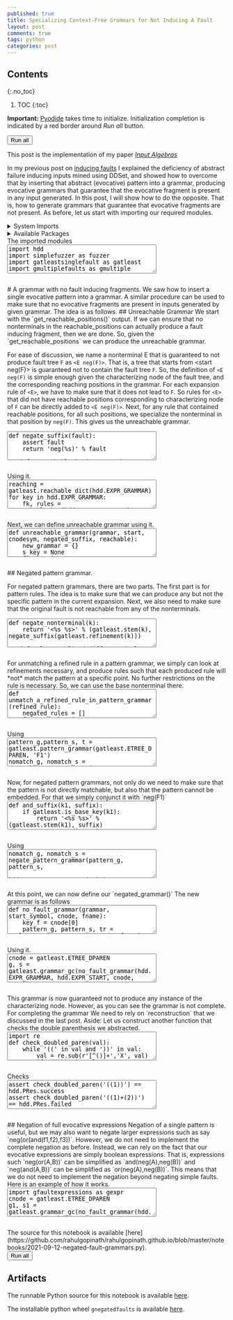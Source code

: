 ```yaml
---
published: true
title: Specializing Context-Free Grammars for Not Inducing A Fault
layout: post
comments: true
tags: python
categories: post
---
```


## Contents
{:.no_toc}

1. TOC
{:toc}

<script src="/resources/js/graphviz/index.min.js"></script>
<script>
// From https://github.com/hpcc-systems/hpcc-js-wasm
// Hosted for teaching.
var hpccWasm = window["@hpcc-js/wasm"];
function display_dot(dot_txt, div) {
    hpccWasm.graphviz.layout(dot_txt, "svg", "dot").then(svg => {
        div.innerHTML = svg;
    });
}
window.display_dot = display_dot
// from js import display_dot
</script>

<script src="/resources/pyodide/full/3.9/pyodide.js"></script>
<link rel="stylesheet" type="text/css" media="all" href="/resources/skulpt/css/codemirror.css">
<link rel="stylesheet" type="text/css" media="all" href="/resources/skulpt/css/solarized.css">
<link rel="stylesheet" type="text/css" media="all" href="/resources/skulpt/css/env/editor.css">

<script src="/resources/skulpt/js/codemirrorepl.js" type="text/javascript"></script>
<script src="/resources/skulpt/js/python.js" type="text/javascript"></script>
<script src="/resources/pyodide/js/env/editor.js" type="text/javascript"></script>

**Important:** [Pyodide](https://pyodide.readthedocs.io/en/latest/) takes time to initialize.
Initialization completion is indicated by a red border around *Run all* button.
<form name='python_run_form'>
<button type="button" name="python_run_all">Run all</button>
</form>

This post is the implementation of my paper [*Input Algebras*](https://rahul.gopinath.org/publications/#gopinath2021input)

In my previous post on [inducing faults](/post/2021/09/09/fault-inducing-grammar/)
I explained the deficiency of abstract failure inducing inputs mined using
DDSet, and showed how to overcome that by inserting that abstract (evocative)
pattern into a grammar, producing evocative grammars that guarantee that the
evocative fragment is present in any input generated. In this post, I will show
how to do the opposite. That is, how to generate grammars that guarantee that
evocative fragments are not present.
As before, let us start with importing our required modules.

<details>
<summary> System Imports </summary>
<!--##### System Imports -->

These are available from Pyodide, but you may wish to make sure that they are
installed if you are attempting to run the program directly on the machine.

<ol>
<li>sympy</li>
</ol>
<div style='display:none'>
<form name='python_run_form'>
<textarea cols="40" rows="4" id='python_sys_imports' name='python_edit'>
sympy
</textarea>
</form>
</div>
</details>

<details>
<summary>Available Packages </summary>
<!--##### Available Packages-->

These are packages that refer either to my previous posts or to pure python
packages that I have compiled, and is available in the below locations. As
before, install them if you need to run the program directly on the machine.
To install, simply download the wheel file (`pkg.whl`) and install using
`pip install pkg.whl`.

<ol>
<li><a href="https://rahul.gopinath.org/py/earleyparser-0.0.1-py2.py3-none-any.whl">earleyparser-0.0.1-py2.py3-none-any.whl</a> from "<a href="/post/2021/02/06/earley-parsing/">Earley Parser</a>".</li>
<li><a href="https://rahul.gopinath.org/py/hdd-0.0.1-py2.py3-none-any.whl">hdd-0.0.1-py2.py3-none-any.whl</a> from "<a href="/post/2019/12/04/hdd/">Hierarchical Delta Debugging</a>".</li>
<li><a href="https://rahul.gopinath.org/py/simplefuzzer-0.0.1-py2.py3-none-any.whl">simplefuzzer-0.0.1-py2.py3-none-any.whl</a> from "<a href="/post/2019/05/28/simplefuzzer-01/">The simplest grammar fuzzer in the world</a>".</li>
<li><a href="https://rahul.gopinath.org/py/ddset-0.0.1-py2.py3-none-any.whl">ddset-0.0.1-py2.py3-none-any.whl</a> from "<a href="/post/2020/08/03/simple-ddset/">Simple DDSet</a>".</li>
<li><a href="https://rahul.gopinath.org/py/gatleastsinglefault-0.0.1-py2.py3-none-any.whl">gatleastsinglefault-0.0.1-py2.py3-none-any.whl</a> from "<a href="/post/2021/09/09/fault-inducing-grammar/">Specializing Context-Free Grammars for Inducing Faults</a>".</li>
<li><a href="https://rahul.gopinath.org/py/gmultiplefaults-0.0.1-py2.py3-none-any.whl">gmultiplefaults-0.0.1-py2.py3-none-any.whl</a> from "<a href="/post/2021/09/10/multiple-fault-grammars/">Specializing Context-Free Grammars for Inducing Multiple Faults</a>".</li>
<li><a href="https://rahul.gopinath.org/py/gfaultexpressions-0.0.1-py2.py3-none-any.whl">gfaultexpressions-0.0.1-py2.py3-none-any.whl</a> from "<a href="/post/2021/09/11/fault-expressions/">Fault Expressions for Specializing Context-Free Grammars</a>".</li>
</ol>

<div style='display:none'>
<form name='python_run_form'>
<textarea cols="40" rows="4" id='python_pre_edit' name='python_edit'>
https://rahul.gopinath.org/py/earleyparser-0.0.1-py2.py3-none-any.whl
https://rahul.gopinath.org/py/hdd-0.0.1-py2.py3-none-any.whl
https://rahul.gopinath.org/py/simplefuzzer-0.0.1-py2.py3-none-any.whl
https://rahul.gopinath.org/py/ddset-0.0.1-py2.py3-none-any.whl
https://rahul.gopinath.org/py/gatleastsinglefault-0.0.1-py2.py3-none-any.whl
https://rahul.gopinath.org/py/gmultiplefaults-0.0.1-py2.py3-none-any.whl
https://rahul.gopinath.org/py/gfaultexpressions-0.0.1-py2.py3-none-any.whl
</textarea>
</form>
</div>
</details>
The imported modules

<!--
############
import hdd
import simplefuzzer as fuzzer
import gatleastsinglefault as gatleast
import gmultiplefaults as gmultiple

import sympy
import itertools as I

############
-->
<form name='python_run_form'>
<textarea cols="40" rows="4" name='python_edit'>
import hdd
import simplefuzzer as fuzzer
import gatleastsinglefault as gatleast
import gmultiplefaults as gmultiple

import sympy
import itertools as I
</textarea><br />
<pre class='Output' name='python_output'></pre>
<div name='python_canvas'></div>
</form>
# A grammar with no fault inducing fragments.
We saw how to insert a single evocative pattern into a grammar.
A similar procedure can be used to make sure that no evocative
fragments are present in inputs generated by given grammar.
The idea is as follows.
## Unreachable Grammar
We start with the `get_reachable_positions()` output. If we can ensure
that no nonterminals in the reachable_positions can actually produce a fault
inducing fragment, then we are done. So, given the `get_reachable_positions`
we can produce the unreachable grammar.

For ease of discussion, we name a
nonterminal E that is guaranteed to not produce fault tree `F` as `<E neg(F)>`.
That is, a tree that starts from <start neg(F)> is guaranteed not to contain
the fault tree `F`.
So, the definition of `<E neg(F)` is simple enough given the characterizing
node of the fault tree, and the corresponding reaching positions in the
grammar.
For each expansion rule of `<E>`, we have to make sure that it does not lead
to `F`. So rules for `<E>` that did not have reachable positions corresponding
to characterizing node of `F` can be directly added to `<E neg(F)>`. Next,
for any rule that contained reachable positions, for all such positions, we
specialize the nonterminal in that position by `neg(F)`. This gives us the
unreachable grammar.

<!--
############
def negate_suffix(fault):
    assert fault
    return 'neg(%s)' % fault

def unreachable_key(grammar, key, cnodesym, negated_suffix, reachable):
    rules = grammar[key]
    my_rules = []
    for rule in grammar[key]:
        positions = gatleast.get_reachable_positions(rule, cnodesym, reachable)
        if not positions:
            # not embeddable here. We can add this rule.
            my_rules.append(rule)
        else:
            new_rule = [gatleast.refine_base_key(t, negated_suffix)
                    if p in positions else t for p,t in enumerate(rule)]
            my_rules.append(new_rule)
    return (gatleast.refine_base_key(key, negated_suffix), my_rules)

############
-->
<form name='python_run_form'>
<textarea cols="40" rows="4" name='python_edit'>
def negate_suffix(fault):
    assert fault
    return &#x27;neg(%s)&#x27; % fault

def unreachable_key(grammar, key, cnodesym, negated_suffix, reachable):
    rules = grammar[key]
    my_rules = []
    for rule in grammar[key]:
        positions = gatleast.get_reachable_positions(rule, cnodesym, reachable)
        if not positions:
            # not embeddable here. We can add this rule.
            my_rules.append(rule)
        else:
            new_rule = [gatleast.refine_base_key(t, negated_suffix)
                    if p in positions else t for p,t in enumerate(rule)]
            my_rules.append(new_rule)
    return (gatleast.refine_base_key(key, negated_suffix), my_rules)
</textarea><br />
<pre class='Output' name='python_output'></pre>
<div name='python_canvas'></div>
</form>
Using it.

<!--
############
reaching = gatleast.reachable_dict(hdd.EXPR_GRAMMAR)
for key in hdd.EXPR_GRAMMAR:
    fk, rules = unreachable_key(hdd.EXPR_GRAMMAR, key, '<factor>',
                                negate_suffix('F1'), reaching)
    print(fk)
    for r in rules:
        print('    ', r)
    print()


############
-->
<form name='python_run_form'>
<textarea cols="40" rows="4" name='python_edit'>
reaching = gatleast.reachable_dict(hdd.EXPR_GRAMMAR)
for key in hdd.EXPR_GRAMMAR:
    fk, rules = unreachable_key(hdd.EXPR_GRAMMAR, key, &#x27;&lt;factor&gt;&#x27;,
                                negate_suffix(&#x27;F1&#x27;), reaching)
    print(fk)
    for r in rules:
        print(&#x27;    &#x27;, r)
    print()
</textarea><br />
<pre class='Output' name='python_output'></pre>
<div name='python_canvas'></div>
</form>
Next, we can define unreachable grammar using it.

<!--
############
def unreachable_grammar(grammar, start, cnodesym, negated_suffix, reachable):
    new_grammar = {}
    s_key = None
    for key in grammar:
        fk, rules = unreachable_key(grammar, key, cnodesym, negated_suffix, reachable)
        assert fk not in new_grammar
        if key == start: s_key = fk
        new_grammar[fk] = rules
    return new_grammar, s_key

############
-->
<form name='python_run_form'>
<textarea cols="40" rows="4" name='python_edit'>
def unreachable_grammar(grammar, start, cnodesym, negated_suffix, reachable):
    new_grammar = {}
    s_key = None
    for key in grammar:
        fk, rules = unreachable_key(grammar, key, cnodesym, negated_suffix, reachable)
        assert fk not in new_grammar
        if key == start: s_key = fk
        new_grammar[fk] = rules
    return new_grammar, s_key
</textarea><br />
<pre class='Output' name='python_output'></pre>
<div name='python_canvas'></div>
</form>
## Negated pattern grammar.

For negated pattern grammars, there are two parts. The first part is for
pattern rules. The idea is to make sure that we can produce any but not the
specific pattern in the current expansion. Next, we also need to make sure
that the original fault is not reachable from any of the nonterminals.

<!--
############
def negate_nonterminal(k):
    return '<%s %s>' % (gatleast.stem(k), negate_suffix(gatleast.refinement(k)))

def rule_normalized_difference(rulesA, rulesB):
    rem_rulesA = rulesA
    for ruleB in rulesB:
        rem_rulesA = [rA for rA in rem_rulesA
                if not gmultiple.normalized_rule_match(rA, ruleB)]
    return rem_rulesA

############
-->
<form name='python_run_form'>
<textarea cols="40" rows="4" name='python_edit'>
def negate_nonterminal(k):
    return &#x27;&lt;%s %s&gt;&#x27; % (gatleast.stem(k), negate_suffix(gatleast.refinement(k)))

def rule_normalized_difference(rulesA, rulesB):
    rem_rulesA = rulesA
    for ruleB in rulesB:
        rem_rulesA = [rA for rA in rem_rulesA
                if not gmultiple.normalized_rule_match(rA, ruleB)]
    return rem_rulesA
</textarea><br />
<pre class='Output' name='python_output'></pre>
<div name='python_canvas'></div>
</form>
For unmatching a refined rule in a pattern grammar, we simply can look at
refinements necessary, and produce rules such that each produced rule will
*not* match the pattern at a specific point. No further restrictions on
the rule is necessary. So, we can use the base nonterminal there.

<!--
############
def unmatch_a_refined_rule_in_pattern_grammar(refined_rule):
    negated_rules = []
    for pos,token in enumerate(refined_rule):
        if not fuzzer.is_nonterminal(token): continue
        if gatleast.is_base_key(token): continue
        r = [negate_nonterminal(t) if i==pos else
                (gmultiple.normalize(t) if fuzzer.is_nonterminal(t) else t)
                for i,t in enumerate(refined_rule)]
        negated_rules.append(r)
    return negated_rules

def unmatch_definition_in_pattern_grammar(refined_rules, base_rules):
    # Given the set of rules, we take one rule at a time,
    # and generate the negated rule set from that.
    negated_rules_refined = []
    for ruleR in refined_rules:
        neg_rules = unmatch_a_refined_rule_in_pattern_grammar(ruleR)
        negated_rules_refined.extend(neg_rules)

    # Finally, we need to add the other non-matching rules to the pattern def.
    negated_rules_base = rule_normalized_difference(base_rules, refined_rules)

    return negated_rules_refined + negated_rules_base


def unmatch_pattern_grammar(pattern_grammar, pattern_start, base_grammar):
    negated_grammar = {}
    for l_key in pattern_grammar:
        l_rule = pattern_grammar[l_key][0]
        nl_key = negate_nonterminal(l_key)
        # find all rules that do not match, and add to negated_grammar,
        normal_l_key = gmultiple.normalize(l_key)
        base_rules = base_grammar[normal_l_key]
        refined_rules = pattern_grammar[l_key]

        negated_rules = unmatch_definition_in_pattern_grammar(refined_rules,
                                                              base_rules)
        negated_grammar[nl_key] = negated_rules
    return {**negated_grammar, **pattern_grammar} , negate_nonterminal(pattern_start)

############
-->
<form name='python_run_form'>
<textarea cols="40" rows="4" name='python_edit'>
def unmatch_a_refined_rule_in_pattern_grammar(refined_rule):
    negated_rules = []
    for pos,token in enumerate(refined_rule):
        if not fuzzer.is_nonterminal(token): continue
        if gatleast.is_base_key(token): continue
        r = [negate_nonterminal(t) if i==pos else
                (gmultiple.normalize(t) if fuzzer.is_nonterminal(t) else t)
                for i,t in enumerate(refined_rule)]
        negated_rules.append(r)
    return negated_rules

def unmatch_definition_in_pattern_grammar(refined_rules, base_rules):
    # Given the set of rules, we take one rule at a time,
    # and generate the negated rule set from that.
    negated_rules_refined = []
    for ruleR in refined_rules:
        neg_rules = unmatch_a_refined_rule_in_pattern_grammar(ruleR)
        negated_rules_refined.extend(neg_rules)

    # Finally, we need to add the other non-matching rules to the pattern def.
    negated_rules_base = rule_normalized_difference(base_rules, refined_rules)

    return negated_rules_refined + negated_rules_base


def unmatch_pattern_grammar(pattern_grammar, pattern_start, base_grammar):
    negated_grammar = {}
    for l_key in pattern_grammar:
        l_rule = pattern_grammar[l_key][0]
        nl_key = negate_nonterminal(l_key)
        # find all rules that do not match, and add to negated_grammar,
        normal_l_key = gmultiple.normalize(l_key)
        base_rules = base_grammar[normal_l_key]
        refined_rules = pattern_grammar[l_key]

        negated_rules = unmatch_definition_in_pattern_grammar(refined_rules,
                                                              base_rules)
        negated_grammar[nl_key] = negated_rules
    return {**negated_grammar, **pattern_grammar} , negate_nonterminal(pattern_start)
</textarea><br />
<pre class='Output' name='python_output'></pre>
<div name='python_canvas'></div>
</form>
Using

<!--
############
pattern_g,pattern_s, t = gatleast.pattern_grammar(gatleast.ETREE_DPAREN, 'F1')
nomatch_g, nomatch_s = unmatch_pattern_grammar(pattern_g,
                                               pattern_s, hdd.EXPR_GRAMMAR)
gatleast.display_grammar(nomatch_g, nomatch_s)

############
-->
<form name='python_run_form'>
<textarea cols="40" rows="4" name='python_edit'>
pattern_g,pattern_s, t = gatleast.pattern_grammar(gatleast.ETREE_DPAREN, &#x27;F1&#x27;)
nomatch_g, nomatch_s = unmatch_pattern_grammar(pattern_g,
                                               pattern_s, hdd.EXPR_GRAMMAR)
gatleast.display_grammar(nomatch_g, nomatch_s)
</textarea><br />
<pre class='Output' name='python_output'></pre>
<div name='python_canvas'></div>
</form>
Now, for negated pattern grammars, not only do we need to make sure that the
pattern is not directly matchable, but also that the pattern cannot be
embedded. For that we simply conjunct it with `neg(F1)`

<!--
############
def and_suffix(k1, suffix):
    if gatleast.is_base_key(k1):
        return '<%s %s>' % (gatleast.stem(k1), suffix)
    return '<%s and(%s,%s)>' % (gatleast.stem(k1), gatleast.refinement(k1), suffix)

def base_rep(t):
    if fuzzer.is_nonterminal(t):
        return gmultiple.normalize(t)
    return t

def negate_pattern_grammar(pattern_grammar, pattern_start, base_grammar,
        nfault_suffix):
    reachable_keys = gatleast.reachable_dict(base_grammar)
    nomatch_g, nomatch_s = unmatch_pattern_grammar(pattern_grammar,
                                                   pattern_start, base_grammar)

    new_grammar = {}

    my_key = gmultiple.normalize(pattern_start)
    # which keys can reach pattern_start?
    keys_that_can_reach_fault = [k for k in reachable_keys
                                if my_key in reachable_keys[k]]
    #for k in keys_that_can_reach_fault: assert my_key in reachable_keys[k]
    new_g = {}
    for k in nomatch_g:
        new_rules = []
        for rule in nomatch_g[k]:
            new_rule = [and_suffix(t, nfault_suffix)
                        if base_rep(t) in keys_that_can_reach_fault
                        else t for t in rule]
            new_rules.append(new_rule)
        new_g[k] = new_rules
    return new_g, negate_nonterminal(pattern_start)

############
-->
<form name='python_run_form'>
<textarea cols="40" rows="4" name='python_edit'>
def and_suffix(k1, suffix):
    if gatleast.is_base_key(k1):
        return &#x27;&lt;%s %s&gt;&#x27; % (gatleast.stem(k1), suffix)
    return &#x27;&lt;%s and(%s,%s)&gt;&#x27; % (gatleast.stem(k1), gatleast.refinement(k1), suffix)

def base_rep(t):
    if fuzzer.is_nonterminal(t):
        return gmultiple.normalize(t)
    return t

def negate_pattern_grammar(pattern_grammar, pattern_start, base_grammar,
        nfault_suffix):
    reachable_keys = gatleast.reachable_dict(base_grammar)
    nomatch_g, nomatch_s = unmatch_pattern_grammar(pattern_grammar,
                                                   pattern_start, base_grammar)

    new_grammar = {}

    my_key = gmultiple.normalize(pattern_start)
    # which keys can reach pattern_start?
    keys_that_can_reach_fault = [k for k in reachable_keys
                                if my_key in reachable_keys[k]]
    #for k in keys_that_can_reach_fault: assert my_key in reachable_keys[k]
    new_g = {}
    for k in nomatch_g:
        new_rules = []
        for rule in nomatch_g[k]:
            new_rule = [and_suffix(t, nfault_suffix)
                        if base_rep(t) in keys_that_can_reach_fault
                        else t for t in rule]
            new_rules.append(new_rule)
        new_g[k] = new_rules
    return new_g, negate_nonterminal(pattern_start)
</textarea><br />
<pre class='Output' name='python_output'></pre>
<div name='python_canvas'></div>
</form>
Using

<!--
############
nomatch_g, nomatch_s = negate_pattern_grammar(pattern_g, pattern_s,
                                            hdd.EXPR_GRAMMAR, 'neg(F1)')
# next we need to conjunct
gatleast.display_grammar(nomatch_g, nomatch_s)

############
-->
<form name='python_run_form'>
<textarea cols="40" rows="4" name='python_edit'>
nomatch_g, nomatch_s = negate_pattern_grammar(pattern_g, pattern_s,
                                            hdd.EXPR_GRAMMAR, &#x27;neg(F1)&#x27;)
# next we need to conjunct
gatleast.display_grammar(nomatch_g, nomatch_s)
</textarea><br />
<pre class='Output' name='python_output'></pre>
<div name='python_canvas'></div>
</form>
At this point, we can now define our `negated_grammar()`
The new grammar is as follows

<!--
############
def no_fault_grammar(grammar, start_symbol, cnode, fname):
    key_f = cnode[0]
    pattern_g, pattern_s, tr = gatleast.pattern_grammar(cnode, fname)
    negated_suffix = negate_suffix(fname)
    nomatch_g, nomatch_s = negate_pattern_grammar(pattern_g,
                                pattern_s, grammar, negated_suffix)

    reachable_keys = gatleast.reachable_dict(grammar)
    reach_g, reach_s = gatleast.reachable_grammar(grammar,
                                start_symbol, key_f, fname, reachable_keys)
    unreach_g, unreach_s = unreachable_grammar(grammar,
                                start_symbol, key_f, negated_suffix, reachable_keys)

    combined_grammar = {**grammar, **nomatch_g, **reach_g, **unreach_g}
    unreaching_sym = gatleast.refine_base_key(key_f, negated_suffix)

    # We cant add `unreach_g[unreaching_sym]` directly to
    # `combined_grammar[unreaching_sym]` because it will then match
    # ```
    # [['<factor neg(F1)>',
    #         [['(', []],
    #          ['<expr neg(F1)>',
    #              [['<term neg(F1)>',
    #                  [['<factor neg(F1)>',
    #                      [['(', []],
    #                       ['<expr neg(F1)>', ],
    #                       [')', []]]]]]]],
    #          [')',    []]]]]
    # ```
    # So, what we will do, is to make sure that the combined rules do not either
    # reach the negated patterns nor do the match the negated patterns.

    anded_defs = gmultiple.and_definitions(unreach_g[unreaching_sym],
                                            nomatch_g[nomatch_s])

    combined_grammar[unreaching_sym] = anded_defs

    return combined_grammar, unreach_s

############
-->
<form name='python_run_form'>
<textarea cols="40" rows="4" name='python_edit'>
def no_fault_grammar(grammar, start_symbol, cnode, fname):
    key_f = cnode[0]
    pattern_g, pattern_s, tr = gatleast.pattern_grammar(cnode, fname)
    negated_suffix = negate_suffix(fname)
    nomatch_g, nomatch_s = negate_pattern_grammar(pattern_g,
                                pattern_s, grammar, negated_suffix)

    reachable_keys = gatleast.reachable_dict(grammar)
    reach_g, reach_s = gatleast.reachable_grammar(grammar,
                                start_symbol, key_f, fname, reachable_keys)
    unreach_g, unreach_s = unreachable_grammar(grammar,
                                start_symbol, key_f, negated_suffix, reachable_keys)

    combined_grammar = {**grammar, **nomatch_g, **reach_g, **unreach_g}
    unreaching_sym = gatleast.refine_base_key(key_f, negated_suffix)

    # We cant add `unreach_g[unreaching_sym]` directly to
    # `combined_grammar[unreaching_sym]` because it will then match
    # ```
    # [[&#x27;&lt;factor neg(F1)&gt;&#x27;,
    #         [[&#x27;(&#x27;, []],
    #          [&#x27;&lt;expr neg(F1)&gt;&#x27;,
    #              [[&#x27;&lt;term neg(F1)&gt;&#x27;,
    #                  [[&#x27;&lt;factor neg(F1)&gt;&#x27;,
    #                      [[&#x27;(&#x27;, []],
    #                       [&#x27;&lt;expr neg(F1)&gt;&#x27;, ],
    #                       [&#x27;)&#x27;, []]]]]]]],
    #          [&#x27;)&#x27;,    []]]]]
    # ```
    # So, what we will do, is to make sure that the combined rules do not either
    # reach the negated patterns nor do the match the negated patterns.

    anded_defs = gmultiple.and_definitions(unreach_g[unreaching_sym],
                                            nomatch_g[nomatch_s])

    combined_grammar[unreaching_sym] = anded_defs

    return combined_grammar, unreach_s
</textarea><br />
<pre class='Output' name='python_output'></pre>
<div name='python_canvas'></div>
</form>
Using it.

<!--
############
cnode = gatleast.ETREE_DPAREN
g, s = gatleast.grammar_gc(no_fault_grammar(hdd.EXPR_GRAMMAR, hdd.EXPR_START, cnode, 'F1'))
gatleast.display_grammar(g, s)

############
-->
<form name='python_run_form'>
<textarea cols="40" rows="4" name='python_edit'>
cnode = gatleast.ETREE_DPAREN
g, s = gatleast.grammar_gc(no_fault_grammar(hdd.EXPR_GRAMMAR, hdd.EXPR_START, cnode, &#x27;F1&#x27;))
gatleast.display_grammar(g, s)
</textarea><br />
<pre class='Output' name='python_output'></pre>
<div name='python_canvas'></div>
</form>
This grammar is now guaranteed not to produce any instance of the characterizing node.
However, as you can see the grammar is not complete. For completing the
grammar We need to rely on `reconstruction` that we discussed in the last post.
Aside: Let us construct another function that checks the double
parenthesis we abstracted.

<!--
############
import re
def check_doubled_paren(val):
    while '((' in val and '))' in val:
        val = re.sub(r'[^()]+','X', val)
        if '((X))' in val:
            return hdd.PRes.success
        val = val.replace(r'(X)', '')
    return hdd.PRes.failed

############
-->
<form name='python_run_form'>
<textarea cols="40" rows="4" name='python_edit'>
import re
def check_doubled_paren(val):
    while &#x27;((&#x27; in val and &#x27;))&#x27; in val:
        val = re.sub(r&#x27;[^()]+&#x27;,&#x27;X&#x27;, val)
        if &#x27;((X))&#x27; in val:
            return hdd.PRes.success
        val = val.replace(r&#x27;(X)&#x27;, &#x27;&#x27;)
    return hdd.PRes.failed
</textarea><br />
<pre class='Output' name='python_output'></pre>
<div name='python_canvas'></div>
</form>
Checks

<!--
############
assert check_doubled_paren('((1))') == hdd.PRes.success
assert check_doubled_paren('((1)+(2))') == hdd.PRes.failed

############
-->
<form name='python_run_form'>
<textarea cols="40" rows="4" name='python_edit'>
assert check_doubled_paren(&#x27;((1))&#x27;) == hdd.PRes.success
assert check_doubled_paren(&#x27;((1)+(2))&#x27;) == hdd.PRes.failed
</textarea><br />
<pre class='Output' name='python_output'></pre>
<div name='python_canvas'></div>
</form>
## Negation of full evocative expressions
Negation of a single pattern is useful, but we may also want
to negate larger expressions such as say `neg(or(and(f1,f2),f3))`. However, we
do not need to implement the complete negation as before. Instead, we can rely
on the fact that our evocative expressions are simply boolean expressions.
That is, expressions such `neg(or(A,B))` can be simplified as
`and(neg(A),neg(B))` and `neg(and(A,B))` can be simplified as
`or(neg(A),neg(B))`. This means that we do not need to implement the negation
beyond negating simple faults.
Here is an example of how it works.

<!--
############
import gfaultexpressions as gexpr
cnode = gatleast.ETREE_DPAREN
g1, s1 = gatleast.grammar_gc(no_fault_grammar(hdd.EXPR_GRAMMAR, hdd.EXPR_START, gatleast.ETREE_DPAREN, 'D1'))
g2, s2 = gatleast.grammar_gc(no_fault_grammar(hdd.EXPR_GRAMMAR, hdd.EXPR_START, gatleast.ETREE_DZERO, 'Z1'))
grammar ={**hdd.EXPR_GRAMMAR, **g1,**g2}
g_, s_ = gexpr.complete(grammar, '<start neg(or(D1,Z1))>')
gatleast.display_grammar(g_,s_)
print()
gf = fuzzer.LimitFuzzer(g_)
for i in range(100):
    t = gf.iter_gen_key(key=s_, max_depth=10)
    v = fuzzer.tree_to_string(t)
    assert gatleast.expr_div_by_zero(v) == hdd.PRes.failed and check_doubled_paren(v) == hdd.PRes.failed, (v, t)
    print(v)

g_, s_ = gexpr.complete(grammar, '<start neg(and(D1,Z1))>')
gatleast.display_grammar(g_,s_)
print()
gf = fuzzer.LimitFuzzer(g_)
for i in range(100):
    t = gf.iter_gen_key(key=s_, max_depth=10)
    v = fuzzer.tree_to_string(t)
    assert gatleast.expr_div_by_zero(v) == hdd.PRes.failed or check_doubled_paren(v) == hdd.PRes.failed, (v, t)
    print(v)

############
-->
<form name='python_run_form'>
<textarea cols="40" rows="4" name='python_edit'>
import gfaultexpressions as gexpr
cnode = gatleast.ETREE_DPAREN
g1, s1 = gatleast.grammar_gc(no_fault_grammar(hdd.EXPR_GRAMMAR, hdd.EXPR_START, gatleast.ETREE_DPAREN, &#x27;D1&#x27;))
g2, s2 = gatleast.grammar_gc(no_fault_grammar(hdd.EXPR_GRAMMAR, hdd.EXPR_START, gatleast.ETREE_DZERO, &#x27;Z1&#x27;))
grammar ={**hdd.EXPR_GRAMMAR, **g1,**g2}
g_, s_ = gexpr.complete(grammar, &#x27;&lt;start neg(or(D1,Z1))&gt;&#x27;)
gatleast.display_grammar(g_,s_)
print()
gf = fuzzer.LimitFuzzer(g_)
for i in range(100):
    t = gf.iter_gen_key(key=s_, max_depth=10)
    v = fuzzer.tree_to_string(t)
    assert gatleast.expr_div_by_zero(v) == hdd.PRes.failed and check_doubled_paren(v) == hdd.PRes.failed, (v, t)
    print(v)

g_, s_ = gexpr.complete(grammar, &#x27;&lt;start neg(and(D1,Z1))&gt;&#x27;)
gatleast.display_grammar(g_,s_)
print()
gf = fuzzer.LimitFuzzer(g_)
for i in range(100):
    t = gf.iter_gen_key(key=s_, max_depth=10)
    v = fuzzer.tree_to_string(t)
    assert gatleast.expr_div_by_zero(v) == hdd.PRes.failed or check_doubled_paren(v) == hdd.PRes.failed, (v, t)
    print(v)
</textarea><br />
<pre class='Output' name='python_output'></pre>
<div name='python_canvas'></div>
</form>
The source for this notebook is available [here](https://github.com/rahulgopinath/rahulgopinath.github.io/blob/master/notebooks/2021-09-12-negated-fault-grammars.py).

<form name='python_run_form'>
<button type="button" name="python_run_all">Run all</button>
</form>

## Artifacts

The runnable Python source for this notebook is available [here](https://github.com/rahulgopinath/rahulgopinath.github.io/blob/master/notebooks/2021-09-12-negated-fault-grammars.py).


The installable python wheel `gnegatedfaults` is available [here](/py/gnegatedfaults-0.0.1-py2.py3-none-any.whl).


